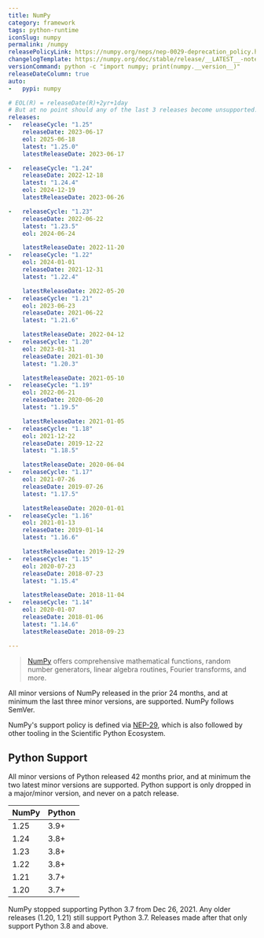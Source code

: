 ```yaml
---
title: NumPy
category: framework
tags: python-runtime
iconSlug: numpy
permalink: /numpy
releasePolicyLink: https://numpy.org/neps/nep-0029-deprecation_policy.html
changelogTemplate: https://numpy.org/doc/stable/release/__LATEST__-notes.html
versionCommand: python -c "import numpy; print(numpy.__version__)"
releaseDateColumn: true
auto:
-   pypi: numpy

# EOL(R) = releaseDate(R)+2yr+1day
# But at no point should any of the last 3 releases become unsupported.
releases:
-   releaseCycle: "1.25"
    releaseDate: 2023-06-17
    eol: 2025-06-18
    latest: "1.25.0"
    latestReleaseDate: 2023-06-17

-   releaseCycle: "1.24"
    releaseDate: 2022-12-18
    latest: "1.24.4"
    eol: 2024-12-19
    latestReleaseDate: 2023-06-26

-   releaseCycle: "1.23"
    releaseDate: 2022-06-22
    latest: "1.23.5"
    eol: 2024-06-24

    latestReleaseDate: 2022-11-20
-   releaseCycle: "1.22"
    eol: 2024-01-01
    releaseDate: 2021-12-31
    latest: "1.22.4"

    latestReleaseDate: 2022-05-20
-   releaseCycle: "1.21"
    eol: 2023-06-23
    releaseDate: 2021-06-22
    latest: "1.21.6"

    latestReleaseDate: 2022-04-12
-   releaseCycle: "1.20"
    eol: 2023-01-31
    releaseDate: 2021-01-30
    latest: "1.20.3"

    latestReleaseDate: 2021-05-10
-   releaseCycle: "1.19"
    eol: 2022-06-21
    releaseDate: 2020-06-20
    latest: "1.19.5"

    latestReleaseDate: 2021-01-05
-   releaseCycle: "1.18"
    eol: 2021-12-22
    releaseDate: 2019-12-22
    latest: "1.18.5"

    latestReleaseDate: 2020-06-04
-   releaseCycle: "1.17"
    eol: 2021-07-26
    releaseDate: 2019-07-26
    latest: "1.17.5"

    latestReleaseDate: 2020-01-01
-   releaseCycle: "1.16"
    eol: 2021-01-13
    releaseDate: 2019-01-14
    latest: "1.16.6"

    latestReleaseDate: 2019-12-29
-   releaseCycle: "1.15"
    eol: 2020-07-23
    releaseDate: 2018-07-23
    latest: "1.15.4"

    latestReleaseDate: 2018-11-04
-   releaseCycle: "1.14"
    eol: 2020-01-07
    releaseDate: 2018-01-06
    latest: "1.14.6"
    latestReleaseDate: 2018-09-23

---
```


> [NumPy](https://numpy.org/) offers comprehensive mathematical functions, random number generators, linear algebra routines, Fourier transforms, and more.

All minor versions of NumPy released in the prior 24 months, and at minimum the last three minor versions, are supported. NumPy follows SemVer.

NumPy's support policy is defined via [NEP-29](https://numpy.org/neps/nep-0029-deprecation_policy.html), which is also followed by other tooling in the Scientific Python Ecosystem.

## Python Support

All minor versions of Python released 42 months prior, and at minimum the two latest minor versions are supported. Python support is only dropped in a major/minor version, and never on a patch release.

NumPy | Python
------|-------
1.25  | 3.9+
1.24  | 3.8+
1.23  | 3.8+
1.22  | 3.8+
1.21  | 3.7+
1.20  | 3.7+

NumPy stopped supporting Python 3.7 from Dec 26, 2021. Any older releases (1.20, 1.21) still support Python 3.7. Releases made after that only support Python 3.8 and above.
